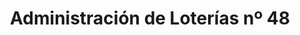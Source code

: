 ---
title: "Administración de Loterías nº 48"
url: /sevilla/administracion-de-loterias-no-48/
shop: Lotterie
---